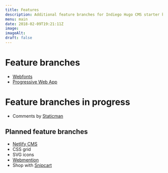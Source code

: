 ```yaml
---
title: Features
description: Additional feature branches for Indiego Hugo CMS starter kit. Each feature branch has its own subdomain. Copy at your whim & leisure. 
menu: main
date: 2018-02-09T19:21:11Z
image:
imageAlt:
draft: false
---
```


# Feature branches

* [Webfonts](https://webfonts.indiego.org.uk/) 
* [Progressive Web App](https://pwa.indiego.org.uk/) 

# Feature branches in progress

* Comments by [Staticman](https://staticman.net/) 

## Planned feature branches

* [Netlify CMS](https://www.netlifycms.org/)
* CSS grid
* SVG icons
* [Webmention](https://indieweb.org/Webmention)
* Shop with [Snipcart](https://snipcart.com/blog/hugo-tutorial-static-site-ecommerce)
